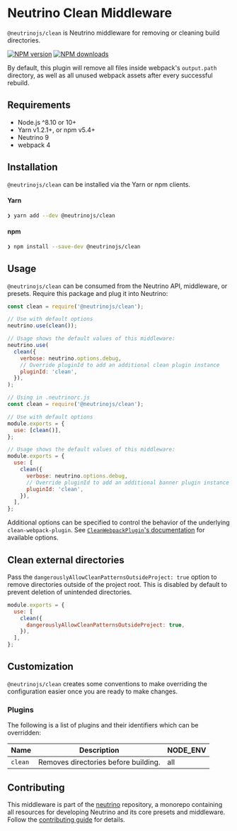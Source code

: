 # Neutrino Clean Middleware

`@neutrinojs/clean` is Neutrino middleware for removing or cleaning build
directories.

[![NPM version][npm-image]][npm-url] [![NPM downloads][npm-downloads]][npm-url]

By default, this plugin will remove all files inside webpack's `output.path`
directory, as well as all unused webpack assets after every successful rebuild.

## Requirements

- Node.js ^8.10 or 10+
- Yarn v1.2.1+, or npm v5.4+
- Neutrino 9
- webpack 4

## Installation

`@neutrinojs/clean` can be installed via the Yarn or npm clients.

#### Yarn

```bash
❯ yarn add --dev @neutrinojs/clean
```

#### npm

```bash
❯ npm install --save-dev @neutrinojs/clean
```

## Usage

`@neutrinojs/clean` can be consumed from the Neutrino API, middleware, or
presets. Require this package and plug it into Neutrino:

```js
const clean = require('@neutrinojs/clean');

// Use with default options
neutrino.use(clean());

// Usage shows the default values of this middleware:
neutrino.use(
  clean({
    verbose: neutrino.options.debug,
    // Override pluginId to add an additional clean plugin instance
    pluginId: 'clean',
  }),
);
```

```js
// Using in .neutrinorc.js
const clean = require('@neutrinojs/clean');

// Use with default options
module.exports = {
  use: [clean()],
};

// Usage shows the default values of this middleware:
module.exports = {
  use: [
    clean({
      verbose: neutrino.options.debug,
      // Override pluginId to add an additional banner plugin instance
      pluginId: 'clean',
    }),
  ],
};
```

Additional options can be specified to control the behavior of the underlying
`clean-webpack-plugin`. See
[`CleanWebpackPlugin`'s documentation](https://github.com/johnagan/clean-webpack-plugin)
for available options.

## Clean external directories

Pass the `dangerouslyAllowCleanPatternsOutsideProject: true` option to remove
directories outside of the project root. This is disabled by default to prevent
deletion of unintended directories.

```js
module.exports = {
  use: [
    clean({
      dangerouslyAllowCleanPatternsOutsideProject: true,
    }),
  ],
};
```

## Customization

`@neutrinojs/clean` creates some conventions to make overriding the
configuration easier once you are ready to make changes.

### Plugins

The following is a list of plugins and their identifiers which can be
overridden:

| Name    | Description                          | NODE_ENV |
| ------- | ------------------------------------ | -------- |
| `clean` | Removes directories before building. | all      |

## Contributing

This middleware is part of the
[neutrino](https://github.com/neutrinojs/neutrino) repository, a monorepo
containing all resources for developing Neutrino and its core presets and
middleware. Follow the
[contributing guide](https://neutrinojs.org/contributing/) for details.

[npm-image]: https://img.shields.io/npm/v/@neutrinojs/clean.svg
[npm-downloads]: https://img.shields.io/npm/dt/@neutrinojs/clean.svg
[npm-url]: https://www.npmjs.com/package/@neutrinojs/clean

